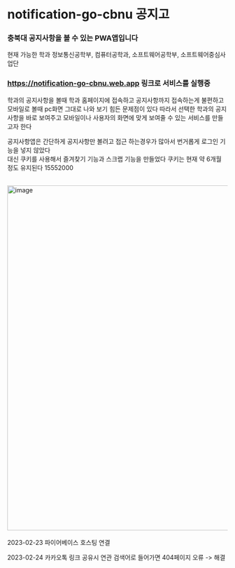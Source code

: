 # notification-go-cbnu 공지고
### 충북대 공지사항을 볼 수 있는 PWA앱입니다
현재 가능한 학과 정보통신공학부, 컴퓨터공학과, 소프트웨어공학부, 소프트웨어중심사업단
### https://notification-go-cbnu.web.app 링크로 서비스를 실행중
학과의 공지사항을 볼때 학과 홈페이지에 접속하고 공지사항까지 접속하는게 불편하고 모바일로 볼때 pc화면 그대로 나와 보기 힘든 문제점이 있다
따라서 선택한 학과의 공지사항을 바로 보여주고 모바일이나 사용자의 화면에 맞게 보여줄 수 있는 서비스를 만들고자 한다<br/>

공지사항앱은 간단하게 공지사항만 볼려고 접근 하는경우가 많아서 번거롭게 로그인 기능을 넣지 않았다<br/>
대신 쿠키를 사용해서 즐겨찾기 기능과 스크랩 기능을 만들었다 쿠키는 현재 약 6개월 정도 유지된다 15552000 <br/>

<br/>

<img width="786" alt="image" src="https://user-images.githubusercontent.com/80758613/218243517-b64fc273-ee0f-4308-a73e-9822157ac6d8.png">
&nbsp;
<br/>
2023-02-23 파이어베이스 호스팅 연결<br/>

2023-02-24 카카오톡 링크 공유시 연관 검색어로 들어가면 404페이지 오류 -> 해결<br/>

